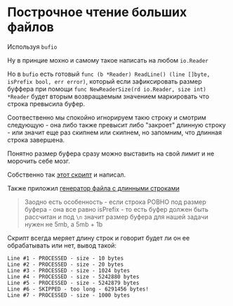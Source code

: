 # Построчное чтение больших файлов

Используя `bufio`

Ну в принцие мохно и самому такое написать на любом `io.Reader`

Но в `bufio` есть готовый `func (b *Reader) ReadLine() (line []byte, isPrefix bool, err error)`,
который если зафиксировать размер буффера при помощи `func NewReaderSize(rd io.Reader, size int) *Reader`
будет вторым возвращаемым значением маркировать что строка превысила буфер.

Соотвественно мы спокойно игнорируем такю строку и смотрим следующую - она либо также превысит либо "закроет"
длинную строку - или значит еще раз скипнем или скипнем, но запомним, что длинная строка завершена.

Понятно размер буфера сразу можно выставить на свой лимит и не морочить себе мозг.

Собственно так [этот скрипт](../cmd/scanlarrgefile/scanlargefile.go) и написал.

Также приложил [генератор файла с длинными строками](../cmd/scanlarrgefile/generate_large_file_test.go)

> Заодно есть особенность - если строка РОВНО под размер буфера - она все равно isPrefix - то есть 
> буфер должен быть рассчитан и под `\n` значит размер буфера для нашей задачи нужен не 5mb, а 5mb + 1b

Скрипт всегда меряет длину строк и говорит будет ли он ее обрабатывать или нет, вывод такой:

```
Line #1 - PROCESSED - size - 10 bytes
Line #2 - PROCESSED - size - 20 bytes
Line #3 - PROCESSED - size - 1024 bytes
Line #4 - PROCESSED - size - 5242880 bytes
Line #5 - PROCESSED - size - 5242879 bytes
Line #6 - SKIPPED - too long - 6291456 bytes!
Line #7 - PROCESSED - size - 1000 bytes
```